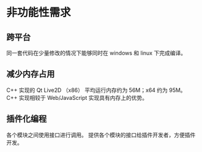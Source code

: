 # 非功能性需求

## 跨平台
同一套代码在少量修改的情况下能够同时在 windows 和 linux 下完成编译。

## 减少内存占用 
C++ 实现的 Qt Live2D （x86） 平均运行内存约为 56M；x64 约为 95M。  
C++ 实现相较于 Web/JavaScript 实现具有内存上的优势。

## 插件化编程
各个模块之间使用接口进行调用。
提供各个模块的接口给插件开发者，方便插件开发。